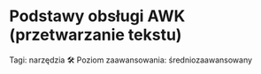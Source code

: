 # Podstawy obsługi AWK (przetwarzanie tekstu)

Tagi: narzędzia 🛠
Poziom zaawansowania: średniozaawansowany